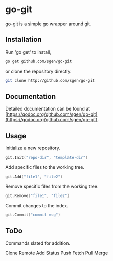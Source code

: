 go-git
================================================================================

go-git is a simple go wrapper around git.

Installation
--------------------------------------------------------------------------------

Run 'go get' to install,
```bash
go get github.com/sgen/go-git
```

or clone the repository directly.
```bash
git clone http://github.com/sgen/go-git
```

Documentation
--------------------------------------------------------------------------------

Detailed documentation can be found at [https://godoc.org/github.com/sgen/go-git](https://godoc.org/github.com/sgen/go-git).


Usage
--------------------------------------------------------------------------------

Initialize a new repository.
```go
git.Init("repo-dir", "template-dir")
```

Add specific files to the working tree.
```go
git.Add("file1", "file2")
```

Remove specific files from the working tree.
```go
git.Remove("file1", "file2")
```

Commit changes to the index.
```go
git.Commit("commit msg")
```

ToDo
--------------------------------------------------------------------------------

Commands slated for addition.

Clone
Remote Add
Status
Push
Fetch
Pull
Merge